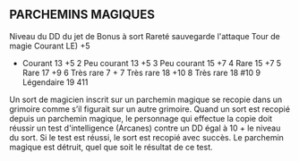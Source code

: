 ## PARCHEMINS MAGIQUES


Niveau du DD du jet de Bonus à
sort Rareté sauvegarde l'attaque
Tour de magie Courant LE) +5
* Courant 13 +5
2 Peu courant 13 +5
3 Peu courant 15 +7
4 Rare 15 +7
5 Rare 17 +9
6 Très rare 7 +
7 Très rare 18 +10
8 Très rare 18 #10
9 Légendaire 19 411

Un sort de magicien inscrit sur un parchemin magique se
recopie dans un grimoire comme s’il figurait sur un autre
grimoire. Quand un sort est recopié depuis un parchemin
magique, le personnage qui effectue la copie doit réussir
un test d'intelligence (Arcanes) contre un DD égal à 10 + le
niveau du sort. Si le test est réussi, le sort est recopié avec
succès. Le parchemin magique est détruit, quel que soit le
résultat de ce test.
